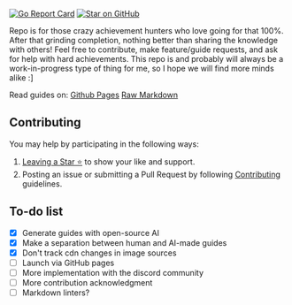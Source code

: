 [![Go Report Card](https://goreportcard.com/badge/github.com/LukoJy3D/perfect100)](https://goreportcard.com/report/github.com/LukoJy3D/perfect100)
[![Star on GitHub](https://img.shields.io/github/stars/LukoJy3D/perfect100.svg?style=social)](https://github.com/LukoJy3D/perfect100/stargazers)

Repo is for those crazy achievement hunters who love going for that 100%. After that grinding completion, nothing better than sharing the knowledge with others!
Feel free to contribute, make feature/guide requests, and ask for help with hard achievements. This repo is and probably will always be a work-in-progress type of thing for me, so I hope we will find more minds alike :]

Read guides on:
[Github Pages](https://lukojy3d.github.io/perfect100/)
[Raw Markdown](/guides/index.md)

## Contributing

You may help by participating in the following ways:
1. [Leaving a Star ⭐](https://github.com/lukojy3d/perfect100/stargazers) to show your like and support.
2. Posting an issue or submitting a Pull Request by following [Contributing](CONTRIBUTING.md) guidelines.

## To-do list

- [x] Generate guides with open-source AI
- [x] Make a separation between human and AI-made guides
- [x] Don't track cdn changes in image sources
- [ ] Launch via GitHub pages
- [ ] More implementation with the discord community
- [ ] More contribution acknowledgment
- [ ] Markdown linters?
